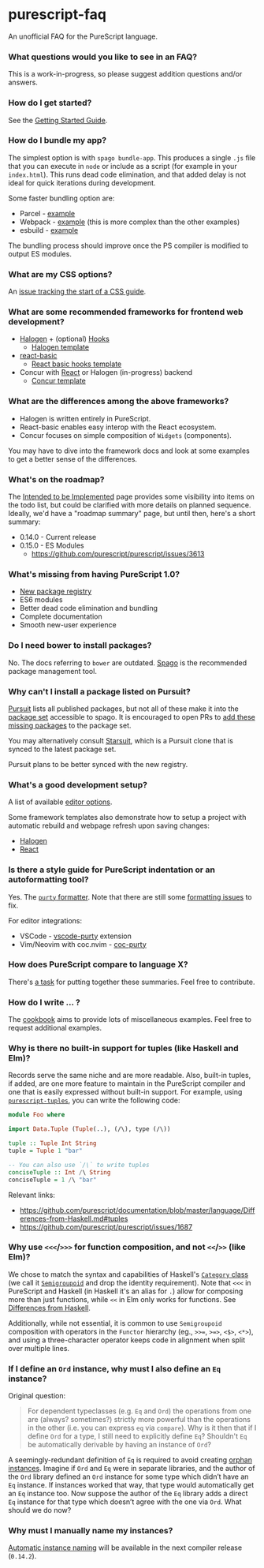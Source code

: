 # purescript-faq

An unofficial FAQ for the PureScript language.

### What questions would you like to see in an FAQ?

This is a work-in-progress, so please suggest addition questions and/or answers.

### How do I get started?

See the [Getting Started Guide](https://github.com/purescript/documentation/blob/master/guides/Getting-Started.md).

### How do I bundle my app?

The simplest option is with `spago bundle-app`. This produces a single `.js` file that you can execute in `node` or include as a script (for example in your `index.html`). This runs dead code elimination, and that added delay is not ideal for quick iterations during development.

Some faster bundling option are:

- Parcel - [example](https://github.com/purescript-halogen/purescript-halogen-template)
- Webpack - [example](https://github.com/milesfrain/tps-save-gist/tree/ace-mode-fixed) (this is more complex than the other examples)
- esbuild - [example](https://github.com/Mateiadrielrafael/purescript-halogen-template)

The bundling process should improve once the PS compiler is modified to output ES modules.

### What are my CSS options?

An [issue tracking the start of a CSS guide](https://github.com/purescript/documentation/issues/336).

### What are some recommended frameworks for frontend web development?

- [Halogen](https://github.com/purescript-halogen/purescript-halogen/) + (optional) [Hooks](https://github.com/thomashoneyman/purescript-halogen-hooks/)
  - [Halogen template](https://github.com/purescript-halogen/purescript-halogen-template/)
- [react-basic](https://github.com/lumihq/purescript-react-basic/)
  - [React basic hooks template](https://github.com/purescript-templates/react-basic-hooks)
- Concur with [React](https://github.com/purescript-concur/purescript-concur-react) or Halogen (in-progress) backend
  - [Concur template](https://github.com/purescript-concur/purescript-concur-starter)

### What are the differences among the above frameworks?

- Halogen is written entirely in PureScript.
- React-basic enables easy interop with the React ecosystem.
- Concur focuses on simple composition of `Widgets` (components).

You may have to dive into the framework docs and look at some examples to get a better sense of the differences.

### What's on the roadmap?

The [Intended to be Implemented](https://github.com/purescript/purescript/milestone/29) page provides some visibility into items on the todo list, but could be clarified with more details on planned sequence.
Ideally, we'd have a "roadmap summary" page, but until then, here's a short summary:

- 0.14.0 - Current release
- 0.15.0 - ES Modules
  - https://github.com/purescript/purescript/issues/3613

### What's missing from having PureScript 1.0?

- [New package registry](https://github.com/purescript/registry)
- ES6 modules
- Better dead code elimination and bundling
- Complete documentation
- Smooth new-user experience

### Do I need bower to install packages?

No. The docs referring to `bower` are outdated. [Spago](https://github.com/purescript/spago) is the recommended package management tool.

### Why can't I install a package listed on Pursuit?

[Pursuit](https://pursuit.purescript.org/) lists all published packages, but not all of these make it into the [package set](https://github.com/purescript/package-sets/) accessible to spago. It is encouraged to open PRs to [add these missing packages](https://github.com/purescript/package-sets/blob/master/CONTRIBUTING.md#how-to-add-a-package-to-the-set) to the package set.

You may alternatively consult [Starsuit](https://spacchetti.github.io/starsuit/), which is a Pursuit clone that is synced to the latest package set.

Pursuit plans to be better synced with the new registry.

### What's a good development setup?

A list of available [editor options](https://github.com/purescript/documentation/blob/master/ecosystem/Editor-and-tool-support.md).

Some framework templates also demonstrate how to setup a project with automatic rebuild and webpage refresh upon saving changes:

- [Halogen](https://github.com/purescript-halogen/purescript-halogen-template)
- [React](https://github.com/purescript-templates/react-basic-hooks)

### Is there a style guide for PureScript indentation or an autoformatting tool?

Yes. The [`purty` formatter](https://gitlab.com/joneshf/purty/). Note that there are still some [formatting issues](https://gitlab.com/joneshf/purty/-/issues) to fix.

For editor integrations:

- VSCode - [vscode-purty](https://github.com/mvakula/vscode-purty) extension
- Vim/Neovim with coc.nvim - [coc-purty](https://github.com/leighman/coc-purty)

### How does PureScript compare to language X?

There's [a task](https://github.com/purescript/documentation/issues/334) for putting together these summaries. Feel free to contribute.

### How do I write ... ?

The [cookbook](https://github.com/JordanMartinez/purescript-cookbook) aims to provide lots of miscellaneous examples. Feel free to request additional examples.

### Why is there no built-in support for tuples (like Haskell and Elm)?

Records serve the same niche and are more readable. Also, built-in tuples, if added, are one more feature to maintain in the PureScript compiler and one that is easily expressed without built-in support. For example, using [`purescript-tuples`](https://pursuit.purescript.org/packages/purescript-tuples), you can write the following code:

```purs
module Foo where

import Data.Tuple (Tuple(..), (/\), type (/\))

tuple :: Tuple Int String
tuple = Tuple 1 "bar"

-- You can also use `/\` to write tuples
conciseTuple :: Int /\ String
conciseTuple = 1 /\ "bar"
```

Relevant links:

- https://github.com/purescript/documentation/blob/master/language/Differences-from-Haskell.md#tuples
- https://github.com/purescript/purescript/issues/1687

### Why use `<<<`/`>>>` for function composition, and not `<<`/`>>` (like Elm)?

We chose to match the syntax and capabilities of Haskell's [`Category` class](https://hackage.haskell.org/package/base-4.14.0.0/docs/Control-Category.html#t:Category) (we call it [`Semigroupoid`](https://pursuit.purescript.org/packages/purescript-prelude/docs/Control.Semigroupoid) and drop the identity requirement). Note that `<<<` in PureScript and Haskell (in Haskell it's an alias for `.`) allow for composing more than just functions, while `<<` in Elm only works for functions. See [Differences from Haskell](https://github.com/purescript/documentation/blob/master/language/Differences-from-Haskell.md#composition-operator).

Additionally, while not essential, it is common to use `Semigroupoid` composition with operators in the `Functor` hierarchy (eg., `>>=`, `>=>`, `<$>`, `<*>`), and using a three-character operator keeps code in alignment when split over multiple lines.

### If I define an `Ord` instance, why must I also define an `Eq` instance?

Original question:

> For dependent typeclasses (e.g. `Eq` and `Ord`) the operations from one are (always? sometimes?) strictly more powerful than the operations in the other (i.e. you can express `eq` via `compare`). Why is it then that if I define `Ord` for a type, I still need to explicitly define `Eq`? Shouldn't `Eq` be automatically derivable by having an instance of `Ord`?

A seemingly-redundant definition of `Eq` is required to avoid creating [orphan instances](https://github.com/purescript/documentation/blob/master/language/Type-Classes.md#orphan-instances). Imagine if `Ord` and `Eq` were in separate libraries, and the author of the `Ord` library defined an `Ord` instance for some type which didn’t have an `Eq` instance. If instances worked that way, that type would automatically get an `Eq` instance too. Now suppose the author of the `Eq` library adds a direct `Eq` instance for that type which doesn’t agree with the one via `Ord`. What should we do now?

### Why must I manually name my instances?

[Automatic instance naming](https://github.com/purescript/purescript/pull/4085) will be available in the next compiler release (`0.14.2`).
